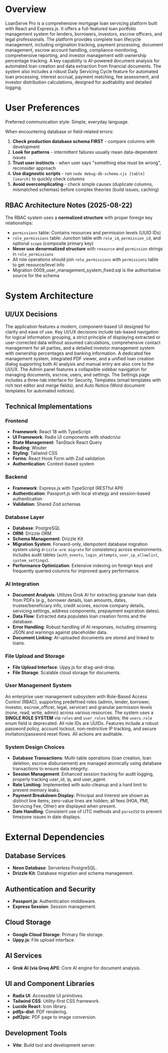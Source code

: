 # Overview

LoanServe Pro is a comprehensive mortgage loan servicing platform built with React and Express.js. It offers a full-featured loan portfolio management system for lenders, borrowers, investors, escrow officers, and legal professionals. The platform provides complete loan lifecycle management, including origination tracking, payment processing, document management, escrow account handling, compliance monitoring, comprehensive reporting, and investor management with ownership percentage tracking. A key capability is AI-powered document analysis for automated loan creation and data extraction from financial documents. The system also includes a robust Daily Servicing Cycle feature for automated loan processing, interest accrual, payment matching, fee assessment, and investor distribution calculations, designed for auditability and detailed logging.

# User Preferences

Preferred communication style: Simple, everyday language.

When encountering database or field-related errors:
1. **Check production database schema FIRST** - compare columns with development
2. **Look for patterns** - intermittent failures usually mean data-dependent issues
3. **Trust user instincts** - when user says "something else must be wrong", reconsider approach
4. **Use diagnostic scripts** - run `node debug-db-schema.cjs [table] [search]` to quickly check columns
5. **Avoid overcomplicating** - check simple causes (duplicate columns, mismatched schemas) before complex theories (build issues, caching)

## RBAC Architecture Notes (2025-08-22)
The RBAC system uses a **normalized structure** with proper foreign key relationships:
- `permissions` table: Contains resources and permission levels (UUID IDs)
- `role_permissions` table: Junction table with `role_id`, `permission_id`, and optional `scope` (composite primary key)
- **Never use denormalized structure** with `resource` and `permission` strings in `role_permissions`
- All role operations should join `role_permissions` with `permissions` table to get resource/level info
- Migration 0009_user_management_system_fixed.sql is the authoritative source for the schema

# System Architecture

## UI/UX Decisions
The application features a modern, component-based UI designed for clarity and ease of use. Key UI/UX decisions include tab-based navigation for logical information grouping, a strict principle of displaying extracted or user-corrected data without assumed calculations, comprehensive contact management for all parties, and a detailed investor management system with ownership percentages and banking information. A dedicated fee management system, integrated PDF viewer, and a unified loan creation dialog supporting both AI analysis and manual entry are also core to the UI/UX. The Admin panel features a collapsible sidebar navigation for managing documents, escrow, users, and settings. The Settings page includes a three-tab interface for Security, Templates (email templates with rich text editor and merge fields), and Auto Notice (Word document templates for automated notices).

## Technical Implementations

### Frontend
- **Framework**: React 18 with TypeScript
- **UI Framework**: Radix UI components with shadcn/ui
- **State Management**: TanStack React Query
- **Routing**: Wouter
- **Styling**: Tailwind CSS
- **Forms**: React Hook Form with Zod validation
- **Authentication**: Context-based system

### Backend
- **Framework**: Express.js with TypeScript (RESTful API)
- **Authentication**: Passport.js with local strategy and session-based authentication
- **Validation**: Shared Zod schemas

### Database Layer
- **Database**: PostgreSQL
- **ORM**: Drizzle ORM
- **Schema Management**: Drizzle Kit
- **Migration System**: Forward-only, idempotent database migration system using `drizzle-orm migrate` for consistency across environments. Includes audit tables (`auth_events`, `login_attempts`, `user_ip_allowlist`, `system_settings`).
- **Performance Optimization**: Extensive indexing on foreign keys and frequently queried columns for improved query performance.

### AI Integration
- **Document Analysis**: Utilizes Grok AI for extracting granular loan data from PDFs (e.g., borrower details, loan amounts, dates, trustee/beneficiary info, credit scores, escrow company details, servicing settings, address components, prepayment expiration dates).
- **Data Flow**: Extracted data populates loan creation forms and the database.
- **Error Handling**: Robust handling of AI responses, including streaming JSON and warnings against placeholder data.
- **Document Linking**: AI-uploaded documents are stored and linked to loans.

### File Upload and Storage
- **File Upload Interface**: Uppy.js for drag-and-drop.
- **File Storage**: Scalable cloud storage for documents.

### User Management System
An enterprise user management subsystem with Role-Based Access Control (RBAC), supporting predefined roles (admin, lender, borrower, investor, escrow_officer, legal, servicer) and granular permission levels (none, read, write, admin) across various resources. The system uses a **SINGLE ROLE SYSTEM** via `roles` and `user_roles` tables; the `users.role` enum field is deprecated. All role IDs are UUIDs. Features include a robust password policy, account lockout, non-restrictive IP tracking, and secure invitation/password reset flows. All actions are auditable.

### System Design Choices
- **Database Transactions**: Multi-table operations (loan creation, loan deletion, escrow disbursement) are managed atomically using database transactions to ensure data integrity.
- **Session Management**: Enhanced session tracking for audit logging, properly tracking user_id, ip, and user_agent.
- **Rate Limiting**: Implemented with auto-cleanup and a hard limit to prevent memory leaks.
- **Payment Breakdown Display**: Principal and Interest are shown as distinct line items; zero-value lines are hidden; all fees (HOA, PMI, Servicing Fee, Other) are displayed when present.
- **Date Handling**: Consistent use of UTC methods and `parseISO` to prevent timezone issues in date displays.

# External Dependencies

## Database Services
- **Neon Database**: Serverless PostgreSQL.
- **Drizzle Kit**: Database migration and schema management.

## Authentication and Security
- **Passport.js**: Authentication middleware.
- **Express Session**: Session management.

## Cloud Storage
- **Google Cloud Storage**: Primary file storage.
- **Uppy.js**: File upload interface.

## AI Services
- **Grok AI (via Groq API)**: Core AI engine for document analysis.

## UI and Component Libraries
- **Radix UI**: Accessible UI primitives.
- **Tailwind CSS**: Utility-first CSS framework.
- **Lucide React**: Icon library.
- **pdfjs-dist**: PDF rendering.
- **pdf2pic**: PDF page to image conversion.

## Development Tools
- **Vite**: Build tool and development server.